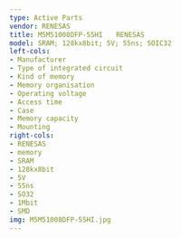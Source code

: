 ```yaml
---
type: Active Parts
vendor: RENESAS
title: M5M51008DFP-55HI　　RENESAS
model: SRAM; 128kx8bit; 5V; 55ns; SOIC32
left-cols:
- Manufacturer
- Type of integrated circuit
- Kind of memory
- Memory organisation
- Operating voltage
- Access time
- Case
- Memory capacity
- Mounting
right-cols:
- RENESAS
- memory
- SRAM
- 128kx8bit
- 5V
- 55ns
- SO32
- 1Mbit
- SMD
img: M5M51008DFP-55HI.jpg
---
```

